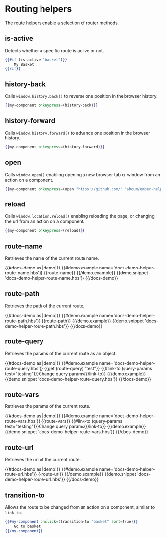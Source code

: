 # Routing helpers

The route helpers enable a selection of router methods.

## is-active

Detects whether a specific route is active or not.

```handlebars
{{#if (is-active "basket")}}
	My Basket
{{/if}}
```

## history-back

Calls `window.history.back()` to reverse one position in the browser history.

```handlebars
{{my-component onkeypress=(history-back)}}
```

## history-forward

Calls `window.history.forward()` to advance one position in the browser history.

```handlebars
{{my-component onkeypress=(history-forward)}}
```

## open

Calls `window.open()` enabling opening a new browser tab or window from an action on a component.

```handlebars
{{my-component onkeypress=(open "https://github.com/" "abcum/ember-helpers" width=1200 height=600 center=true)}}
```

## reload

Calls `window.location.reload()` enabling reloading the page, or changing the url from an action on a component.

```handlebars
{{my-component onkeypress=(reload)}}
```

## route-name

Retrieves the name of the current route name.

{{#docs-demo as |demo|}}
	{{#demo.example name='docs-demo-helper-route-name.hbs'}}
		{{route-name}}
	{{/demo.example}}
	{{demo.snippet 'docs-demo-helper-route-name.hbs'}}
{{/docs-demo}}

## route-path

Retrieves the path of the current route.

{{#docs-demo as |demo|}}
	{{#demo.example name='docs-demo-helper-route-path.hbs'}}
		{{route-path}}
	{{/demo.example}}
	{{demo.snippet 'docs-demo-helper-route-path.hbs'}}
{{/docs-demo}}

## route-query

Retrieves the params of the current route as an object.

{{#docs-demo as |demo|}}
	{{#demo.example name='docs-demo-helper-route-query.hbs'}}
		{{get (route-query) "test"}}
		{{#link-to (query-params test="testing")}}Change query params{{/link-to}}
	{{/demo.example}}
	{{demo.snippet 'docs-demo-helper-route-query.hbs'}}
{{/docs-demo}}

## route-vars

Retrieves the params of the current route.

{{#docs-demo as |demo|}}
	{{#demo.example name='docs-demo-helper-route-vars.hbs'}}
		{{route-vars}}
		{{#link-to (query-params test="testing")}}Change query params{{/link-to}}
	{{/demo.example}}
	{{demo.snippet 'docs-demo-helper-route-vars.hbs'}}
{{/docs-demo}}

## route-url

Retrieves the url of the current route.

{{#docs-demo as |demo|}}
	{{#demo.example name='docs-demo-helper-route-url.hbs'}}
		{{route-url}}
	{{/demo.example}}
	{{demo.snippet 'docs-demo-helper-route-url.hbs'}}
{{/docs-demo}}

## transition-to

Allows the route to be changed from an action on a component, similar to `link-to`.

```handlebars
{{#my-component onclick=(transition-to "basket" sort=true)}}
	Go to basket
{{/my-component}}
```
